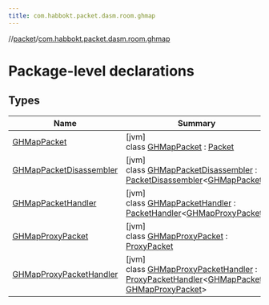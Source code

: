 ```yaml
---
title: com.habbokt.packet.dasm.room.ghmap
---
```

//[packet](../../index.html)/[com.habbokt.packet.dasm.room.ghmap](index.html)



# Package-level declarations



## Types


| Name | Summary |
|---|---|
| [GHMapPacket](-g-h-map-packet/index.html) | [jvm]<br>class [GHMapPacket](-g-h-map-packet/index.html) : [Packet](../../../api/api/com.habbokt.api.packet/-packet/index.html) |
| [GHMapPacketDisassembler](-g-h-map-packet-disassembler/index.html) | [jvm]<br>class [GHMapPacketDisassembler](-g-h-map-packet-disassembler/index.html) : [PacketDisassembler](../../../api/api/com.habbokt.api.packet/-packet-disassembler/index.html)&lt;[GHMapPacket](-g-h-map-packet/index.html)&gt; |
| [GHMapPacketHandler](-g-h-map-packet-handler/index.html) | [jvm]<br>class [GHMapPacketHandler](-g-h-map-packet-handler/index.html) : [PacketHandler](../../../api/api/com.habbokt.api.packet/-packet-handler/index.html)&lt;[GHMapProxyPacket](-g-h-map-proxy-packet/index.html)&gt; |
| [GHMapProxyPacket](-g-h-map-proxy-packet/index.html) | [jvm]<br>class [GHMapProxyPacket](-g-h-map-proxy-packet/index.html) : [ProxyPacket](../../../api/api/com.habbokt.api.packet/-proxy-packet/index.html) |
| [GHMapProxyPacketHandler](-g-h-map-proxy-packet-handler/index.html) | [jvm]<br>class [GHMapProxyPacketHandler](-g-h-map-proxy-packet-handler/index.html) : [ProxyPacketHandler](../../../api/api/com.habbokt.api.packet/-proxy-packet-handler/index.html)&lt;[GHMapPacket](-g-h-map-packet/index.html), [GHMapProxyPacket](-g-h-map-proxy-packet/index.html)&gt; |

